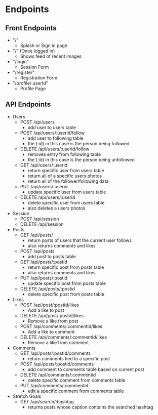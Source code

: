 # Endpoints

## Front Endpoints

- "/"
  - Splash or Sign in page
- "/" (Once logged in)
  - Shows feed of recent images
- "/login"
  - Session Form
- "/register"
  - Registration Form
- "/profile/:userId"
  - Profile Page


## API Endpoints

- Users
  - POST /api/users
    - add user to users table
  - POST /api/users/:userid/follow
    - add user to following table
    - the (:id) in this case is the person being followed
  - DELETE /api/users/:userid/follow
    - removes entry from following table
    - the (:id) in this case is the person being unfollowed
  - GET /api/users/:userid
    - return specific user from users table
    - return all of a specific users photos
    - return all of the follower/following data
  - PUT /api/users/:userid
    - update specific user from users table
  - DELETE /api/users/:userid
    - delete specific user from users table
    - also deletes a users photos
- Session
  - POST /api/session
  - DELETE /api/session
- Posts
  - GET /api/posts/
    - return posts of users that the current user follows
    - also returns comments and likes
  - POST /api/posts
    - add post to posts table
  - GET /api/posts/:postid
    - return specific post from posts table
    - also returns comments and likes
  - PUT /api/posts/:postid
    - update specific post from posts table
  - DELETE /api/posts/:postid
    - delete specific post from posts table
- Likes
  - POST /api/post/:postid/likes
    - Add a like to post
  - DELETE /api/post/:postid/likes
    - Remove a like from post
  - POST /api/comments/:commentId/likes
    - Add a like to comment
  - DELETE /api/comments/:commentId/likes
    - Remove a like from comment
- Comments
  - GET /api/posts/:postid/comments
    - return comments tied to a specific post
  - POST /api/posts/:postid/comments
    - add comment to comments table based on current post
  - DELETE /api/comments/:commentid
    - delete specific comment from comments table
  - PUT /api/comments/:commentid
    - edit a specific comment from comments table
- Stretch Goals
  - GET /api/search/:hashtag
      - returns posts whose caption contains the searched hashtag
